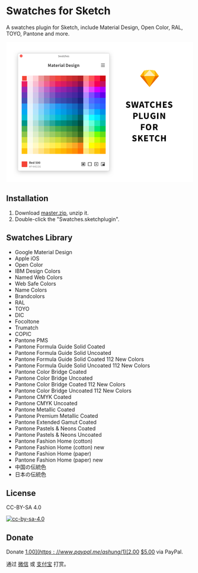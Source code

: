 # Swatches for Sketch

A swatches plugin for Sketch, include Material Design, Open Color, RAL, TOYO, Pantone and more.

![](Swatches.png)

## Installation

1. Download [master.zip](https://github.com/Ashung/Sketch_Swatches/archive/master.zip), unzip it.
2. Double-click the "Swatches.sketchplugin".

## Swatches Library

- Google Material Design
- Apple iOS
- Open Color
- IBM Design Colors
- Named Web Colors
- Web Safe Colors
- Name Colors
- Brandcolors
- RAL
- TOYO
- DIC
- Focoltone
- Trumatch
- COPIC
- Pantone PMS
- Pantone Formula Guide Solid Coated
- Pantone Formula Guide Solid Uncoated
- Pantone Formula Guide Solid Coated 112 New Colors
- Pantone Formula Guide Solid Uncoated 112 New Colors
- Pantone Color Bridge Coated
- Pantone Color Bridge Uncoated
- Pantone Color Bridge Coated 112 New Colors
- Pantone Color Bridge Uncoated 112 New Colors
- Pantone CMYK Coated
- Pantone CMYK Uncoated
- Pantone Metallic Coated
- Pantone Premium Metallic Coated
- Pantone Extended Gamut Coated
- Pantone Pastels & Neons Coated
- Pantone Pastels & Neons Uncoated
- Pantone Fashion Home (cotton)
- Pantone Fashion Home (cotton) new
- Pantone Fashion Home (paper)
- Pantone Fashion Home (paper) new
- 中国の伝統色
- 日本の伝統色

## License

CC-BY-SA 4.0

[![cc-by-sa-4.0](https://i.creativecommons.org/l/by-sa/4.0/80x15.png)](http://creativecommons.org/licenses/by-sa/4.0/)

## Donate

Donate [$1.00](https://www.paypal.me/ashung/1)  [$2.00](https://www.paypal.me/ashung/2)  [$5.00](https://www.paypal.me/ashung/5) via PayPal.

通过 [微信](http://ashung.github.io/Automate-Sketch/css/donate_wechat_rmb_10.png) 或 [支付宝](http://ashung.github.io/Automate-Sketch/css/donate_alipay_rmb_10.png) 打赏。